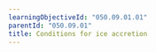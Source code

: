 ```yaml
---
learningObjectiveId: "050.09.01.01"
parentId: "050.09.01"
title: Conditions for ice accretion
---
```

